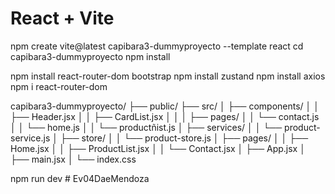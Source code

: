 # React + Vite

npm create vite@latest capibara3-dummyproyecto --template react
cd capibara3-dummyproyecto
npm install


npm install react-router-dom bootstrap 
npm install zustand
npm install axios
npm i react-router-dom

capibara3-dummyproyecto/
├── public/
├── src/
│   ├── components/
│   │   ├── Header.jsx
│   │   ├── CardList.jsx
│   │
│   ├── pages/
│   │   └── contact.js
│   │   └── home.js
│   │   └── productñist.js
│   ├── services/
│   │   └── product-service.js
│   ├── store/
│   │   └── product-store.js
│   ├── pages/
│   │   ├── Home.jsx
│   │   ├── ProductList.jsx
│   │   └── Contact.jsx
│   ├── App.jsx
│   ├── main.jsx
│   └── index.css

 

npm run dev 
#   E v 0 4 D a e M e n d o z a 
 
 
